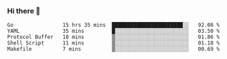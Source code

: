 ### Hi there 👋

<!--
**yeya24/yeya24** is a ✨ _special_ ✨ repository because its `README.md` (this file) appears on your GitHub profile.

Here are some ideas to get you started:

- 🔭 I’m currently working on ...
- 🌱 I’m currently learning ...
- 👯 I’m looking to collaborate on ...
- 🤔 I’m looking for help with ...
- 💬 Ask me about ...
- 📫 How to reach me: ...
- 😄 Pronouns: ...
- ⚡ Fun fact: ...
-->

<!--START_SECTION:waka-->

```text
Go                15 hrs 35 mins  ███████████████████████░░   92.08 %
YAML              35 mins         █░░░░░░░░░░░░░░░░░░░░░░░░   03.50 %
Protocol Buffer   18 mins         ▒░░░░░░░░░░░░░░░░░░░░░░░░   01.86 %
Shell Script      11 mins         ▒░░░░░░░░░░░░░░░░░░░░░░░░   01.18 %
Makefile          7 mins          ▒░░░░░░░░░░░░░░░░░░░░░░░░   00.69 %
```

<!--END_SECTION:waka-->
